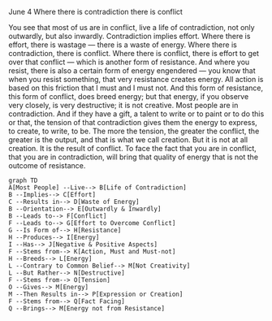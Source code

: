June 4
Where there is contradiction there is conflict

You see that most of us are in conflict, live a life of contradiction, not only outwardly, but also inwardly. Contradiction implies effort. Where there is effort, there is wastage — there is a waste of energy. Where there is contradiction, there is conflict. Where there is conflict, there is effort to get over that conflict — which is another form of resistance. And where you resist, there is also a certain form of energy engendered — you know that when you resist something, that very resistance creates energy.
All action is based on this friction that I must and I must not. And this form of resistance, this form of conflict, does breed energy; but that energy, if you observe very closely, is very destructive; it is not creative. Most people are in contradiction. And if they have a gift, a talent to write or to paint or to do this or that, the tension of that contradiction gives them the energy to express, to create, to write, to be. The more the tension, the greater the conflict, the greater is the output, and that is what we call creation. But it is not at all creation. It is the result of conflict. To face the fact that you are in conflict, that you are in contradiction, will bring that quality of energy that is not the outcome of resistance.

```mermaid
graph TD
A[Most People] --Live--> B[Life of Contradiction]
B --Implies--> C[Effort]
C --Results in--> D[Waste of Energy]
B --Orientation--> E[Outwardly & Inwardly]
B --Leads to--> F[Conflict]
F --Leads to--> G[Effort to Overcome Conflict]
G --Is Form of--> H[Resistance]
H --Produces--> I[Energy]
I --Has--> J[Negative & Positive Aspects]
F --Stems from--> K[Action, Must and Must-not]
H --Breeds--> L[Energy]
L --Contrary to Common Belief--> M[Not Creativity]
L --But Rather--> N[Destructive]
F --Stems from--> O[Tension]
O --Gives--> M[Energy]
M --Then Results in--> P[Expression or Creation]
F --Stems from--> Q[Fact Facing]
Q --Brings--> M[Energy not from Resistance]
```